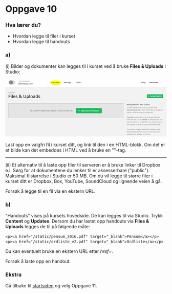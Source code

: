 # Oppgave 10

### Hva lærer du?
* Hvordan legge til filer i kurset
* Hvordan legge til handouts

### a)

(i) Bilder og dokumenter kan legges til i kurset ved å bruke **Files & Uploads** i Studio:

![opplasting](files_uploads.png)

Last opp en valgfri fil i kurset ditt, og link til den i en HTML-blokk. Om det er et bilde kan det embeddes i HTML ved å bruke en "<img>"-tag.

----
(ii) Et alternativ til å laste opp filer til serveren er å bruke linker til Dropbox e.l. Sørg for at dokumentene du lenker til er aksesserbare ("public"). Maksimal filstørrelse i Studio er 50 MB. Om du vil legge til større filer i kurset ditt er Dropbox, Box, YouTube, SoundCloud og lignende veien å gå.

Forsøk å legge til en fil via en ekstern URL.


### b)

"Handouts" vises på kursets hovedside. De kan legges til via Studio. Trykk **Content** og **Updates**. Dersom du har lastet opp handouts via **Files & Uploads** legges de til på følgende måte:
```
<p><a href="/static/pensum_2016.pdf" target="_blank">Pensum</a></p>
<p><a href="/static/ordliste_v2.pdf" target="_blank">Ordliste</a></p>
```
Du kan eventuelt bruke en ekstern URL etter *href=*.

Forsøk å laste opp en handout.


### Ekstra

Gå tilbake til [startsiden](../README.md#oppgaver) og velg Oppgave 11.
